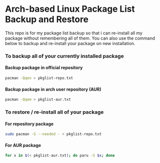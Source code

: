 # Arch-based Linux Package List Backup and Restore

This repo is for my package list backup so that i can re-install all my package without remembering all of them. You can also use the command below to backup and re-install your package on new installation.

### To backup all of your currently installed package
#### Backup package in official repository
```bash
pacman -Qqen > pkglist-repo.txt
```

#### Backup package in arch user repository (AUR)
```bash
pacman -Qqem > pkglist-aur.txt
```

### To restore / re-install all of your package
#### For repository package
```bash
sudo pacman -S --needed - < pkglist-repo.txt
```

#### For AUR package
```bash
for x in $(< pkglist-aur.txt); do paru -S $x; done
```
